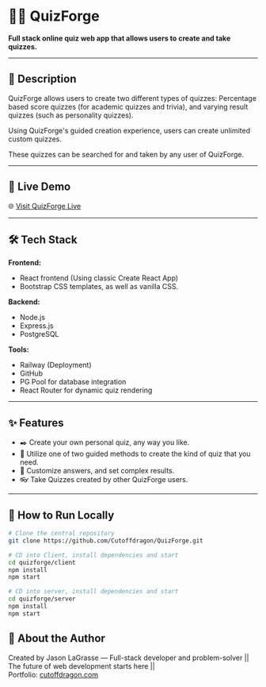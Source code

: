 # 🐦‍🔥 QuizForge

**Full stack online quiz web app that allows users to create and take quizzes.**

---

## 🧾 Description

QuizForge allows users to create two different types of quizzes: Percentage based score quizzes (for academic quizzes and trivia), and varying result quizzes (such as personality quizzes).

Using QuizForge's guided creation experience, users can create unlimited custom quizzes.

These quizzes can be searched for and taken by any user of QuizForge.

---

## 🚀 Live Demo

🌐 [Visit QuizForge Live](https://quizforge-client-production.up.railway.app)

---

## 🛠️ Tech Stack

**Frontend:**
- React frontend (Using classic Create React App)
- Bootstrap CSS templates, as well as vanilla CSS.

**Backend:**
- Node.js
- Express.js
- PostgreSQL

**Tools:**
- Railway (Deployment)
- GitHub
- PG Pool for database integration
- React Router for dynamic quiz rendering

---

## ✨ Features

- ✒️ Create your own personal quiz, any way you like.
- 🎯 Utilize one of two guided methods to create the kind of quiz that you need.
- 🔎 Customize answers, and set complex results.
- 👓 Take Quizzes created by other QuizForge users.

---

## 🧪 How to Run Locally

```bash
# Clone the central repository
git clone https://github.com/Cutoffdragon/QuizForge.git

# CD into Client, install dependencies and start
cd quizforge/client
npm install
npm start

# CD into server, install dependencies and start
cd quizforge/server
npm install
npm start

```

## 🧙 About the Author

Created by Jason LaGrasse — Full-stack developer and problem-solver ||
The future of web development starts here ||  
Portfolio: [cutoffdragon.com](https://cutoffdragon.com)  